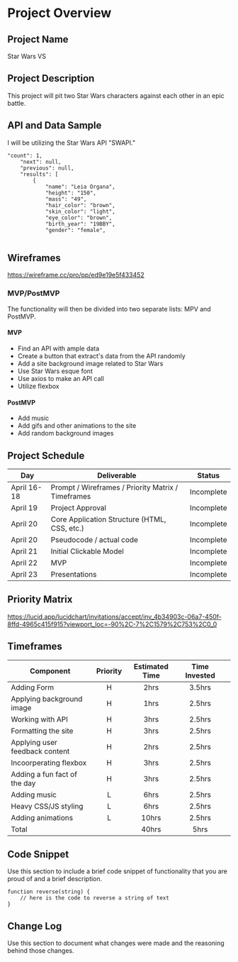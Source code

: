 # Project Overview

## Project Name

Star Wars VS 

## Project Description

This project will pit two Star Wars characters against each other in an epic battle. 

## API and Data Sample

I will be utilizing the Star Wars API "SWAPI."

```
"count": 1,
    "next": null,
    "previous": null,
    "results": [
        {
            "name": "Leia Organa",
            "height": "150",
            "mass": "49",
            "hair_color": "brown",
            "skin_color": "light",
            "eye_color": "brown",
            "birth_year": "19BBY",
            "gender": "female",
	    
 ```


## Wireframes

https://wireframe.cc/pro/pp/ed9e19e5f433452

### MVP/PostMVP

The functionality will then be divided into two separate lists: MPV and PostMVP.  

#### MVP 

- Find an API with ample data
- Create a button that extract's data from the API randomly
- Add a site background image related to Star Wars
- Use Star Wars esque font
- Use axios to make an API call
- Utilize flexbox 

#### PostMVP  
- Add music
- Add gifs and other animations to the site
- Add random background images

## Project Schedule

|  Day | Deliverable | Status
|---|---| ---|
|April 16-18| Prompt / Wireframes / Priority Matrix / Timeframes | Incomplete
|April 19| Project Approval | Incomplete
|April 20| Core Application Structure (HTML, CSS, etc.) | Incomplete
|April 20| Pseudocode / actual code | Incomplete
|April 21| Initial Clickable Model  | Incomplete
|April 22| MVP | Incomplete
|April 23| Presentations | Incomplete

## Priority Matrix

https://lucid.app/lucidchart/invitations/accept/inv_4b34903c-06a7-450f-8ffd-4965c415f915?viewport_loc=-90%2C-7%2C1579%2C753%2C0_0

## Timeframes

| Component | Priority | Estimated Time | Time Invested ||
| --- | :---: |  :---: | :---: | :---: |
| Adding Form | H | 2hrs| 3.5hrs |  |
| Applying background image | H | 1hrs| 2.5hrs |  |
| Working with API | H | 3hrs| 2.5hrs |  |
| Formatting the site | H | 3hrs| 2.5hrs |  |
| Applying user feedback content | H | 2hrs| 2.5hrs |  |
| Incoorperating flexbox | H | 3hrs| 2.5hrs ||
| Adding a fun fact of the day | H | 3hrs| 2.5hrs |  |
| Adding music | L | 6hrs| 2.5hrs |  |
| Heavy CSS/JS styling | L | 6hrs| 2.5hrs |  |
| Adding animations | L | 10hrs| 2.5hrs |  |
| Total |  | 40hrs| 5hrs |  


## Code Snippet

Use this section to include a brief code snippet of functionality that you are proud of and a brief description.  

```
function reverse(string) {
	// here is the code to reverse a string of text
}
```

## Change Log
 Use this section to document what changes were made and the reasoning behind those changes.  
